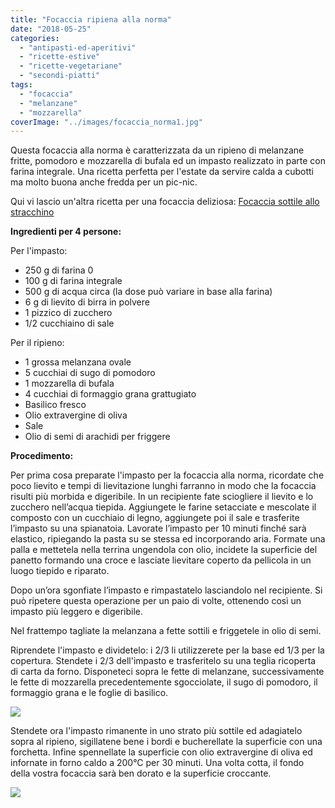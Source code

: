 ```yaml
---
title: "Focaccia ripiena alla norma"
date: "2018-05-25"
categories: 
  - "antipasti-ed-aperitivi"
  - "ricette-estive"
  - "ricette-vegetariane"
  - "secondi-piatti"
tags: 
  - "focaccia"
  - "melanzane"
  - "mozzarella"
coverImage: "../images/focaccia_norma1.jpg"
---
```


Questa focaccia alla norma è caratterizzata da un ripieno di melanzane fritte, pomodoro e mozzarella di bufala ed un impasto realizzato in parte con farina integrale. Una ricetta perfetta per l'estate da servire calda a cubotti ma molto buona anche fredda per un pic-nic.

Qui vi lascio un'altra ricetta per una focaccia deliziosa: [Focaccia sottile allo stracchino](https://cucinadalnord.it/focaccia-sottile-stracchino/)

**Ingredienti per 4 persone:**

Per l'impasto:

- 250 g di farina 0
- 100 g di farina integrale
- 500 g di acqua circa (la dose può variare in base alla farina)
- 6 g di lievito di birra in polvere
- 1 pizzico di zucchero
- 1/2 cucchiaino di sale

Per il ripieno:

- 1 grossa melanzana ovale
- 5 cucchiai di sugo di pomodoro
- 1 mozzarella di bufala
- 4 cucchiai di formaggio grana grattugiato
- Basilico fresco
- Olio extravergine di oliva
- Sale
- Olio di semi di arachidi per friggere

**Procedimento:**

Per prima cosa preparate l'impasto per la focaccia alla norma, ricordate che poco lievito e tempi di lievitazione lunghi farranno in modo che la focaccia risulti più morbida e digeribile. In un recipiente fate sciogliere il lievito e lo zucchero nell’acqua tiepida. Aggiungete le farine setacciate e mescolate il composto con un cucchiaio di legno, aggiungete poi il sale e trasferite l’impasto su una spianatoia. Lavorate l’impasto per 10 minuti finché sarà elastico, ripiegando la pasta su se stessa ed incorporando aria. Formate una palla e mettetela nella terrina ungendola con olio, incidete la superficie del panetto formando una croce e lasciate lievitare coperto da pellicola in un luogo tiepido e riparato.

Dopo un’ora sgonfiate l’impasto e rimpastatelo lasciandolo nel recipiente. Si può ripetere questa operazione per un paio di volte, ottenendo così un impasto più leggero e digeribile.

Nel frattempo tagliate la melanzana a fette sottili e friggetele in olio di semi.

Riprendete l'impasto e dividetelo: i 2/3 li utilizzerete per la base ed 1/3 per la copertura. Stendete i 2/3 dell'impasto e trasferitelo su una teglia ricoperta di carta da forno. Disponeteci sopra le fette di melanzane, successivamente le fette di mozzarella precedentemente sgocciolate, il sugo di pomodoro, il formaggio grana e le foglie di basilico.

![](https://cucinadalnord.it/wp-content/uploads/2018/05/focaccia_norma.jpg)

Stendete ora l'impasto rimanente in uno strato più sottile ed adagiatelo sopra al ripieno, sigillatene bene i bordi e bucherellate la superficie con una forchetta. Infine spennellate la superficie con olio extravergine di oliva ed infornate in forno caldo a 200°C per 30 minuti. Una volta cotta, il fondo della vostra focaccia sarà ben dorato e la superficie croccante.

![](https://cucinadalnord.it/wp-content/uploads/2018/05/focaccia_norma2.jpg)
